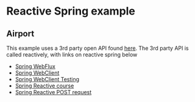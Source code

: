 # Reactive Spring example
## Airport
This example uses a 3rd party open API found [here](https://airport-web.appspot.com/api/docs/).
The 3rd party API is called reactively, with links on reactive spring below
- [Spring WebFlux](https://docs.spring.io/spring-framework/docs/current/reference/html/web-reactive.html#webflux)
- [Spring WebClient](https://www.baeldung.com/spring-5-webclient)
- [Spring WebClient Testing](https://www.learninjava.com/4-ways-to-test-webclient-mocking/)
- [Spring Reactive course](https://learning.oreilly.com/videos/reactive-spring-boot/9780137831463/)
- [Spring Reactive POST request](https://stackoverflow.com/questions/62073018/spring-webclient-post-method-body)
